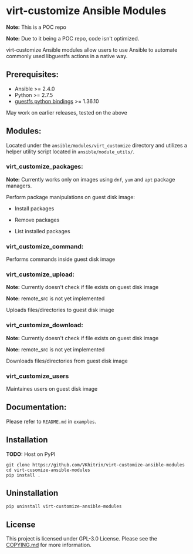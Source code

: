 # virt-customize Ansible Modules

**Note:** This is a POC repo

**Note:** Due to it being a POC repo, code isn't optimized.

virt-customize Ansible modules allow users to use Ansible to automate commonly used libguestfs actions in a native way.

## Prerequisites:

* Ansible >= 2.4.0
* Python >= 2.7.5
* [guestfs python bindings](http://libguestfs.org/guestfs-python.3.html#using-python-bindings-in-a-virtualenv) >= 1.36.10

May work on earlier releases, tested on the above

## Modules:

Located under the `ansible/modules/virt_customize` directory and utilizes a helper utility script located in `ansible/module_utils/`.

### virt_customize_packages:

**Note:** Currently works only on images using `dnf`, `yum` and `apt` package managers.

Perform package manipulations on guest disk image:

* Install packages

* Remove packages

* List installed packages

### virt_customize_command:

Performs commands inside guest disk image

### virt_customize_upload:

**Note:** Currently doesn't check if file exists on guest disk image

**Note:** remote_src is not yet implemented

Uploads files/directories to guest disk image

### virt_customize_download:

**Note:** Currently doesn't check if file exists on guest disk image

**Note:** remote_src is not yet implemented

Downloads files/directories from guest disk image

### virt_customize_users

Maintaines users on guest disk image

## Documentation:

Please refer to `README.md` in `examples`.

## Installation

**TODO:** Host on PyPI

```
git clone https://github.com/VKhitrin/virt-customize-ansible-modules
cd virt-cusomize-ansible-modules
pip install .
```

## Uninstallation

```
pip uninstall virt-customize-ansible-modules
```

## License

This project is licensed under GPL-3.0 License. Please see the [COPYING.md](https://github.com/vkhitrin/virt-customize-ansible-modules/blob/master/COPYING.md) for more information.
